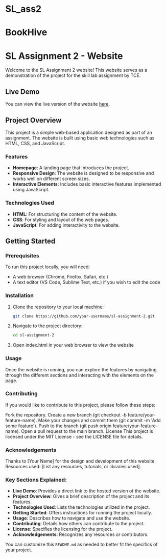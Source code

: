 # SL_ass2
# BookHive
# SL Assignment 2 - Website

Welcome to the SL Assignment 2 website! This website serves as a demonstration of the project for the skill lab assignment by TCE.

## Live Demo

You can view the live version of the website [here](https://sl-ass2.vercel.app/index.html).

## Project Overview

This project is a simple web-based application designed as part of an assignment. The website is built using basic web technologies such as HTML, CSS, and JavaScript.

### Features

- **Homepage**: A landing page that introduces the project.
- **Responsive Design**: The website is designed to be responsive and works well on different screen sizes.
- **Interactive Elements**: Includes basic interactive features implemented using JavaScript.

### Technologies Used

- **HTML**: For structuring the content of the website.
- **CSS**: For styling and layout of the web pages.
- **JavaScript**: For adding interactivity to the website.

## Getting Started

### Prerequisites

To run this project locally, you will need:

- A web browser (Chrome, Firefox, Safari, etc.)
- A text editor (VS Code, Sublime Text, etc.) if you wish to edit the code

### Installation

1. Clone the repository to your local machine:
   ```bash
   git clone https://github.com/your-username/sl-assignment-2.git
2. Navigate to the project directory:
   ```bash
   cd sl-assignment-2
3. Open index.html in your web browser to view the website


### Usage
Once the website is running, you can explore the features by navigating through the different sections and interacting with the elements on the page.

### Contributing
If you would like to contribute to this project, please follow these steps:

Fork the repository.
Create a new branch (git checkout -b feature/your-feature-name).
Make your changes and commit them (git commit -m 'Add some feature').
Push to the branch (git push origin feature/your-feature-name).
Open a pull request to the main branch.
License
This project is licensed under the MIT License - see the LICENSE file for details.

### Acknowledgements
Thanks to [Your Name] for the design and development of this website.
Resources used: [List any resources, tutorials, or libraries used].

### Key Sections Explained:
- **Live Demo**: Provides a direct link to the hosted version of the website.
- **Project Overview**: Gives a brief description of the project and its features.
- **Technologies Used**: Lists the technologies utilized in the project.
- **Getting Started**: Offers instructions for running the project locally.
- **Usage**: Describes how to navigate and use the website.
- **Contributing**: Details how others can contribute to the project.
- **License**: Specifies the licensing for the project.
- **Acknowledgements**: Recognizes any resources or contributors.

You can customize this `README.md` as needed to better fit the specifics of your project.



